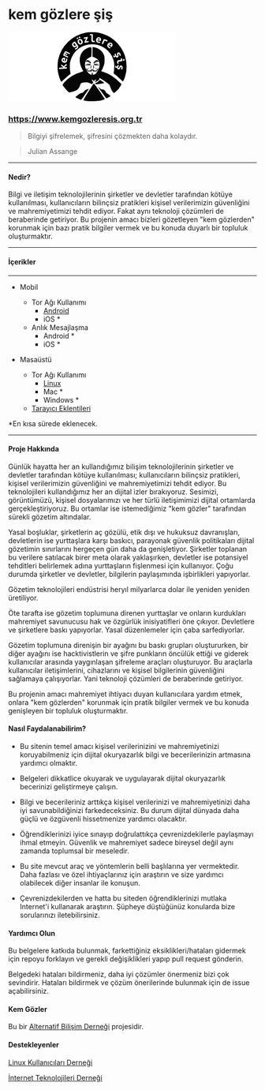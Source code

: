 # kem gözlere şiş

![kgs icon](img/kem_gozlere_sis.png)

### <https://www.kemgozleresis.org.tr>



> Bilgiyi şifrelemek, şifresini çözmekten daha kolaydır.

> Julian Assange

----
#### Nedir?
Bilgi ve iletişim teknolojilerinin şirketler ve devletler tarafından kötüye kullanılması, kullanıcıların bilinçsiz pratikleri kişisel verilerimizin güvenliğini ve mahremiyetimizi tehdit ediyor. Fakat aynı teknoloji çözümleri de beraberinde getiriyor. Bu projenin amacı bizleri gözetleyen "kem gözlerden" korunmak için bazı pratik bilgiler vermek ve bu konuda duyarlı bir topluluk oluşturmaktır.

----
#### İçerikler
---

* Mobil
	* Tor Ağı Kullanımı
		* [Android](mobil/browser/android.md)
		* iOS *
	* Anlık Mesajlaşma
		* Android *
		* iOS *

* Masaüstü
	* Tor Ağı Kullanımı
		* [Linux](desktop/linux.md)
		* Mac *
		* Windows *
	* [Tarayıcı Eklentileri](desktop/eklentiler.md)


*En kısa sürede eklenecek.

---

#### Proje Hakkında

Günlük hayatta her an kullandığımız bilişim teknolojilerinin şirketler ve devletler tarafından kötüye kullanılması; kullanıcıların bilinçsiz pratikleri, kişisel verilerimizin güvenliğini ve mahremiyetimizi tehdit ediyor. Bu teknolojileri kullandığımız her an dijital izler bırakıyoruz. Sesimizi, görüntümüzü, kişisel dosyalarımızı ve her türlü iletişimimizi dijital ortamlarda gerçekleştiriyoruz. Bu ortamlar ise istemediğimiz "kem gözler" tarafından sürekli gözetim altındalar.

Yasal boşluklar, şirketlerin aç gözülü, etik dışı ve hukuksuz davranışları, devletlerin ise yurttaşlara karşı baskıcı, parayonak güvenlik politikaları dijital gözetimin sınırlarını hergeçen gün daha da genişletiyor. Şirketler toplanan bu verilere satılacak birer meta olarak yaklaşırken, devletler ise potansiyel tehditleri belirlemek adına yurttaşların fişlenmesi için kullanıyor. Çoğu durumda şirketler ve devletler, bilgilerin paylaşımında işbirlikleri yapıyorlar.

Gözetim teknolojileri endüstrisi heryıl milyarlarca dolar ile yeniden yeniden üretiliyor.

Öte tarafta ise gözetim toplumuna direnen yurttaşlar ve onların kurdukları mahremiyet savunucusu hak ve özgürlük inisiyatifleri öne çıkıyor. Devletlere ve şirketlere baskı yapıyorlar. Yasal düzenlemeler için çaba sarfediyorlar.

Gözetim toplumuna direnişin bir ayağını bu baskı grupları oluştururken, bir diğer ayağını ise hacktivistlerin ve şifre punkların öncülük ettiği ve giderek kullanıcılar arasında yaygınlaşan şifreleme araçları oluşturuyor. Bu araçlarla kullanıcılar iletişimlerini, cihazlarını ve kişisel bilgilerinin güvenliğini sağlamaya çalışıyorlar. Yani teknoloji çözümleri de beraberinde getiriyor.

Bu projenin amacı mahremiyet ihtiyacı duyan kullanıcılara yardım etmek, onlara "kem gözlerden" korunmak için pratik bilgiler vermek ve bu konuda genişleyen bir topluluk oluşturmaktır.

#### Nasıl Faydalanabilirim?

* Bu sitenin temel amacı kişisel verilerinizini ve mahremiyetinizi koruyabilmeniz için dijital okuryazarlık bilgi ve becerilerinizin artmasına yardımcı olmaktır.

* Belgeleri dikkatlice okuyarak ve uygulayarak dijital okuryazarlık becerinizi geliştirmeye çalışın.

* Bilgi ve becerileriniz arttıkça kişisel verilerinizi ve mahremiyetinizi daha iyi savunabildiğinizi farkedeceksiniz. Bu durum dijital dünyada daha güçlü ve özgüvenli hissetmenize yardımcı olacaktır.

* Öğrendiklerinizi iyice sınayıp doğrulattıkça çevrenizdekilerle paylaşmayı ihmal etmeyin. Güvenlik ve mahremiyet sadece bireysel değil aynı zamanda toplumsal bir meseledir.

* Bu site mevcut araç ve yöntemlerin belli başlılarına yer vermektedir. Daha fazlası ve özel ihtiyaçlarınız için araştırın ve size yardımcı olabilecek diğer insanlar ile konuşun.

* Çevrenizdekilerden ve hatta bu siteden öğrendiklerinizi mutlaka Internet'i kullanarak araştırın. Şüpheye düştüğünüz konularda bize sorularınızı iletebilirsiniz.

#### Yardımcı Olun

Bu belgelere katkıda bulunmak, farkettiğiniz eksiklikleri/hataları gidermek için repoyu forklayın ve gerekli değişiklikleri yapıp pull request gönderin.

Belgedeki hataları bildirmeniz, daha iyi çözümler önermeniz bizi çok sevindirir. Hataları bildirmek ve çözüm önerilerinde bulunmak için de issue açabilirsiniz.

#### Kem Gözler

Bu bir [Alternatif Bilişim Derneği](http://alternatifbilisim.org/) projesidir.

#### Destekleyenler

[Linux Kullanıcıları Derneği](http://www.lkd.org.tr/)

[İnternet Teknolojileri Derneği](http://inetd.org.tr/)



